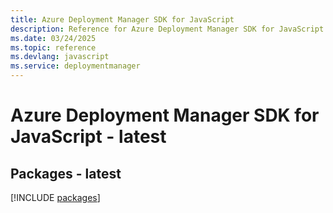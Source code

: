```yaml
---
title: Azure Deployment Manager SDK for JavaScript
description: Reference for Azure Deployment Manager SDK for JavaScript
ms.date: 03/24/2025
ms.topic: reference
ms.devlang: javascript
ms.service: deploymentmanager
---
```

# Azure Deployment Manager SDK for JavaScript - latest
## Packages - latest
[!INCLUDE [packages](deployment-manager-index.md)]